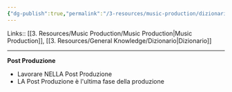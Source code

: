 ```yaml
---
{"dg-publish":true,"permalink":"/3-resources/music-production/dizionario-della-produzione-musicale/"}
---
```


Links:: [[3. Resources/Music Production/Music Production\|Music Production]], [[3. Resources/General Knowledge/Dizionario\|Dizionario]]

---

**Post Produzione**
- Lavorare NELLA Post Produzione
- LA Post Produzione è l'ultima fase della produzione 

